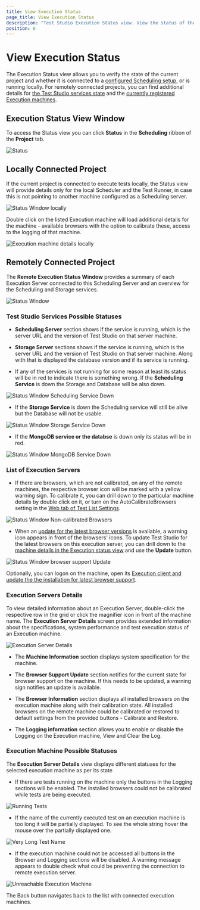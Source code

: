```yaml
---
title: View Execution Status
page_title: View Execution Status
description: "Test Studio Execution Status view. View the status of the Test Studio Execution Servers connected to a Test Studio Scheduling Server. Access the execution machines details and logging from the Test Studio Project"
position: 6
---
```

# View Execution Status

The Execution Status view allows you to verify the state of the current project and whether it is connected to a <a href="/features/scheduling-test-runs/multiple-machines-scheduling-setup/create-scheduling-server#configure-the-test-studio-scheduling-service" target="_blank">configured Scheduling setup</a>, or is running locally. For remotely connected projects, you can find additional details for <a href="#remotely-connected-project">the Test Studio services state</a> and the <a href="#list-of-execution-servers">currently registered Execution machines</a>.

## Execution Status View Window

To access the Status view you can click **Status** in the **Scheduling** ribbon of the **Project** tab.

![Status][1]

## Locally Connected Project

If the current project is connected to execute tests locally, the Status view will provide details only for the local Scheduler and the Test Runner, in case this is not pointing to another machine configured as a Scheduling server.

![Status Window locally][2a]

Double click on the listed Execution machine will load additional details for the machine - available browsers with the option to calibrate these, access to the logging of that machine.

![Execution machine details locally][2b]

## Remotely Connected Project

The **Remote Execution Status Window** provides a summary of each Execution Server connected to this Scheduling Server and an overview for the Scheduling and Storage services.

![Status Window][2]

### Test Studio Services Possible Statuses

- **Scheduling Server** section shows if the service is running, which is the server URL and the version of Test Studio on that server machine.

- **Storage Server** sections shows if the service is running, which is the server URL and the version of Test Studio on that server machine. Along with that is displayed the database version and if its service is running.

- If any of the services is not running for some reason at least its status will be in red to indicate there is something wrong. If the **Scheduling Service** is down the Storage and Database will be also down.

![Status Window Scheduling Service Down][8]

- If the **Storage Service** is down the Scheduling service will still be alive but the Database will not be usable.

![Status Window Storage Service Down][9]

- If the **MongoDB service or the databse** is down only its status will be in red. 

![Status Window MongoDB Service Down][10]

### List of Execution Servers

- If there are browsers, which are not calibrated, on any of the remote machines, the respective browser icon will be marked with a yellow warning sign. To calibrate it, you can drill down to the particular machine details by double click on it, or turn on the AutoCalibrateBrowsers setting in the <a  href="/getting-started/test-execution/test-list-settings#web-tab" target="_blank">Web tab of Test List Settings</a>.

![Status Window Non-calibrated Browsers][4]

- When an <a  href="/features/dialogs-and-popups/dialog-handler-updater" target="_blank">update for the latest browser versions</a> is available, a warning icon appears in front of the browsers' icons. To update Test Studio for the latest browsers on this execution server, you can drill down to the <a  href="/automated-tests/scheduling/view-execution-status#execution-servers-details" target="_blank">machine details in the Execution status view</a> and use the __Update__ button.

![Status Window browser support Update][4a]

Optionally, you can logon on the machine, open its <a  href="/features/scheduling-test-runs/multiple-machines-scheduling-setup/create-execution-server#browser-support-update" target="_blank">Execution client and update the the installation for latest browser support</a>.

### Execution Servers Details

To view detailed information about an Execution Server, double-click the respective row in the grid or click the magnifier icon in front of the machine name. The **Execution Server Details** screen provides extended information about the specifications, system performance and test execution status of an Execution machine.

![Execution Server Details][3]

- The **Machine Information** section displays system specification for the machine.

- The **Browser Support Update** section notifies for the current state for browser support on the machine. If this needs to be updated, a warning sign notifies an update is available.

- The **Browser Information** section displays all installed browsers on the execution machine along with their calibration state. All installed browsers on the remote machine could be calibrated or restored to default settings from the provided buttons - Calibrate and Restore.

- The **Logging information** section allows you to enable or disable the Logging on the Execution machine, View and Clear the Log.

### Execution Machine Possible Statuses

The **Execution Server Details** view displays different statuses for the selected execution machine as per its state

- If there are tests running on the machine only the buttons in the Logging sections will be enabled. The installed browsers could not be calibrated while tests are being executed.

![Running Tests][5]

- If the name of the currently executed test on an execution machine is too long it will be partially displayed. To see the whole string hover the mouse over the partially displayed one.

![Very Long Test Name][6]

- If the execution machine could not be accessed all buttons in the Browser and Logging sections will be disabled. A warning message appears to double check what could be preventing the connection to remote execution server.

![Unreachable Execution Machine][7]

The Back button navigates back to the list with connected execution machines.

[1]: /img/features/scheduling-test-runs/view-execution-status/fig1.png
[2]: /img/features/scheduling-test-runs/view-execution-status/fig2.png
[2a]: /img/features/scheduling-test-runs/view-execution-status/fig2a.png
[2b]: /img/features/scheduling-test-runs/view-execution-status/fig2b.png
[3]: /img/features/scheduling-test-runs/view-execution-status/fig3.png
[4]: /img/features/scheduling-test-runs/view-execution-status/fig2_nonCalibrated.png
[4a]: /img/features/scheduling-test-runs/view-execution-status/fig2_dialogHandlerUpdate.png
[5]: /img/features/scheduling-test-runs/view-execution-status/fig3_runningTest.png
[6]: /img/features/scheduling-test-runs/view-execution-status/fig3_VeryLongNameTest.png
[7]: /img/features/scheduling-test-runs/view-execution-status/fig3_unreachableExecutionMachine.png
[8]: /img/features/scheduling-test-runs/view-execution-status/fig2_schedulingServiceDown.png
[9]: /img/features/scheduling-test-runs/view-execution-status/fig2_storageServiceDown.png
[10]: /img/features/scheduling-test-runs/view-execution-status/fig2_MongoServiceDown.png